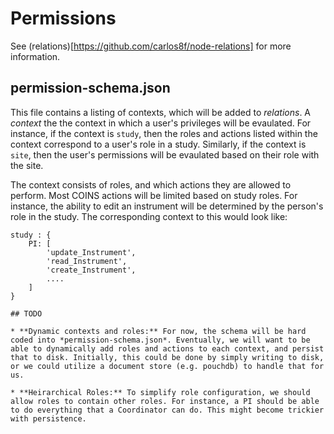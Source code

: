 Permissions
===========

See (relations)[https://github.com/carlos8f/node-relations] for more information.

## permission-schema.json

This file contains a listing of contexts, which will be added to *relations*. A *context* the the context in which a user's privileges will be evaulated. For instance, if the context is `study`, then the roles and actions listed within the context correspond to a user's role in a study. Similarly, if the context is `site`, then the user's permissions will be evaulated based on their role with the site.

The context consists of roles, and which actions they are allowed to perform. Most COINS actions will be limited based on study roles. For instance, the ability to edit an instrument will be determined by the person's role in the study. The corresponding context to this would look like:

```
study : {
    PI: [
        'update_Instrument',
        'read_Instrument',
        'create_Instrument',
        ....
    ]
}

## TODO

* **Dynamic contexts and roles:** For now, the schema will be hard coded into *permission-schema.json*. Eventually, we will want to be able to dynamically add roles and actions to each context, and persist that to disk. Initially, this could be done by simply writing to disk, or we could utilize a document store (e.g. pouchdb) to handle that for us.

* **Heirarchical Roles:** To simplify role configuration, we should allow roles to contain other roles. For instance, a PI should be able to do everything that a Coordinator can do. This might become trickier with persistence.

